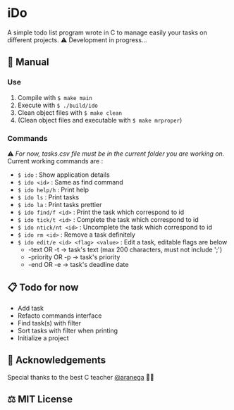 # iDo

A simple todo list program wrote in C to manage easily your tasks on different projects.
⚠️ Development in progress...

## 📒 Manual

### Use

1. Compile with `$ make main`
2. Execute with `$ ./build/ido`
3. Clean object files with `$ make clean`
4. (Clean object files and executable with `$ make mrproper`)

### Commands

⚠️ *For now, tasks.csv file must be in the current folder you are working on.*  
Current working commands are :  

* `$ ido`                             : Show application details
* `$ ido <id>`                        : Same as find command
* `$ ido help/h`                      : Print help
* `$ ido ls`                          : Print tasks
* `$ ido la`                          : Print tasks prettier
* `$ ido find/f <id>`                 : Print the task which correspond to id
* `$ ido tick/t <id>`                 : Complete the task which correspond to id
* `$ ido ntick/nt <id>`               : Uncomplete the task which correspond to id
* `$ ido rm <id>`                     : Remove a task definitely
* `$ ido edit/e <id> <flag> <value>`  : Edit a task, editable flags are below 
    * -text OR -t -> task's text (max 200 characters, must not include ';')
    * -priority OR -p -> task's priority
    * -end OR -e -> task's deadline date

## 📋 Todo for now

* Add task
* Refacto commands interface
* Find task(s) with filter
* Sort tasks with filter when printing
* Initialize a project

## 🙏 Acknowledgements

Special thanks to the best C teacher [@aranega](https://github.com/aranega) 🧞‍♂️

## ⚖️ MIT License
